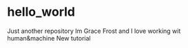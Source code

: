 # hello_world
Just another repository
Im Grace Frost and I love working wit human&machine
New tutorial
